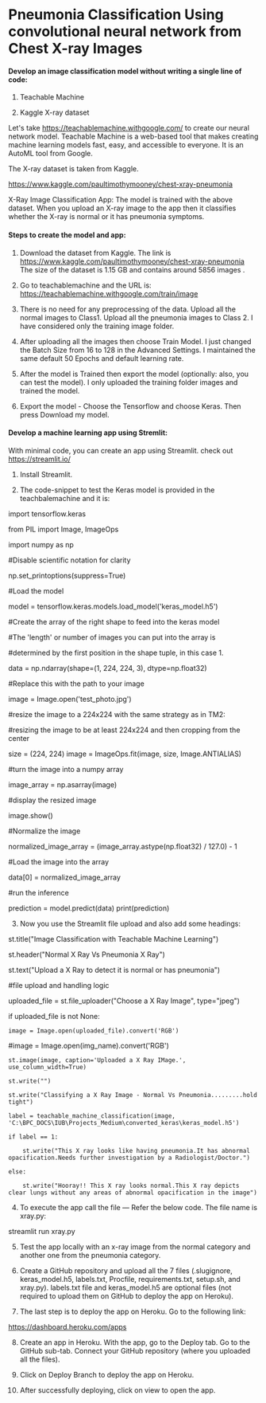 # Pneumonia Classification Using convolutional neural network from Chest X-ray Images

#### Develop an image classification model without writing a single line of code:

1.	Teachable Machine

2.	Kaggle X-ray dataset

Let's take https://teachablemachine.withgoogle.com/ to create our neural network model. Teachable Machine is a web-based tool that makes creating machine learning models fast, easy, and accessible to everyone. It is an AutoML tool from Google.

The X-ray dataset is taken from Kaggle.

https://www.kaggle.com/paultimothymooney/chest-xray-pneumonia

X-Ray Image Classification App: The model is trained with the above dataset. When you upload an X-ray image to the app then it classifies whether the X-ray is normal or it has pneumonia symptoms.

#### Steps to create the model and app:

1.	Download the dataset from Kaggle. The link is https://www.kaggle.com/paultimothymooney/chest-xray-pneumonia
The size of the dataset is 1.15 GB and contains around 5856 images .

2.	Go to teachablemachine and the URL is:
https://teachablemachine.withgoogle.com/train/image

3.	There is no need for any preprocessing of the data. Upload all the normal images to Class1. Upload all the pneumonia images to Class 2. I have considered only the training image folder.

4.	After uploading all the images then choose Train Model. I just changed the Batch Size from 16 to 128 in the Advanced Settings. I maintained the same default 50 Epochs and default learning rate.

5.	After the model is Trained then export the model (optionally: also, you can test the model). I only uploaded the training folder images and trained the model.

6.	Export the model - Choose the Tensorflow and choose Keras. Then press Download my model.

#### Develop a machine learning app using Stremlit:
With minimal code, you can create an app using Streamlit. check out
https://streamlit.io/

1.	Install Streamlit.

2.	The code-snippet to test the Keras model is provided in the teachbalemachine and it is:

import tensorflow.keras

from PIL import Image, ImageOps

import numpy as np

#Disable scientific notation for clarity

np.set_printoptions(suppress=True)

#Load the model

model = tensorflow.keras.models.load_model('keras_model.h5')

#Create the array of the right shape to feed into the keras model

#The 'length' or number of images you can put into the array is

#determined by the first position in the shape tuple, in this case 1.

data = np.ndarray(shape=(1, 224, 224, 3), dtype=np.float32)

#Replace this with the path to your image

image = Image.open('test_photo.jpg')

#resize the image to a 224x224 with the same strategy as in TM2:

#resizing the image to be at least 224x224 and then cropping from the center

size = (224, 224)
image = ImageOps.fit(image, size, Image.ANTIALIAS)

#turn the image into a numpy array

image_array = np.asarray(image)

#display the resized image

image.show()

#Normalize the image

normalized_image_array = (image_array.astype(np.float32) / 127.0) - 1

#Load the image into the array

data[0] = normalized_image_array

#run the inference

prediction = model.predict(data)
print(prediction)

3.	Now you use the Streamlit file upload and also add some headings:

st.title("Image Classification with Teachable Machine Learning")

st.header("Normal X Ray Vs Pneumonia X Ray")

st.text("Upload a X Ray to detect it is normal or has pneumonia")

#file upload and handling logic

uploaded_file = st.file_uploader("Choose a X Ray Image", type="jpeg")

if uploaded_file is not None:

    image = Image.open(uploaded_file).convert('RGB')

#image = Image.open(img_name).convert('RGB')
  
    st.image(image, caption='Uploaded a X Ray IMage.', use_column_width=True)

    st.write("")
    
    st.write("Classifying a X Ray Image - Normal Vs Pneumonia.........hold tight")
    
    label = teachable_machine_classification(image, 'C:\BPC_DOCS\IUB\Projects_Medium\converted_keras\keras_model.h5')
    
    if label == 1:
        
        st.write("This X ray looks like having pneumonia.It has abnormal opacification.Needs further investigation by a Radiologist/Doctor.")
    
    else:
    
        st.write("Hooray!! This X ray looks normal.This X ray depicts clear lungs without any areas of abnormal opacification in the image")

4.	To execute the app call the file — Refer the below code. The file name is xray.py:

streamlit run xray.py

5.	Test the app locally with an x-ray image from the normal category and another one from the pneumonia category.

6.	Create a GitHub repository and upload all the 7 files (.slugignore, keras_model.h5, labels.txt, Procfile, requirements.txt, setup.sh, and xray.py). labels.txt file and keras_model.h5 are optional files (not required to upload them on GitHub to deploy the app on Heroku).

7.	The last step is to deploy the app on Heroku. Go to the following link:

https://dashboard.heroku.com/apps

8.	Create an app in Heroku. With the app, go to the Deploy tab. Go to the GitHub sub-tab. Connect your GitHub repository (where you uploaded all the files).

9.	Click on Deploy Branch to deploy the app on Heroku. 

10.	After successfully deploying, click on view to open the app.
